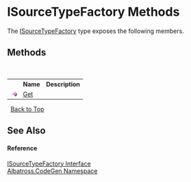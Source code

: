 # ISourceTypeFactory Methods
 

The <a href="69EEBFD8.md">ISourceTypeFactory</a> type exposes the following members.


## Methods
&nbsp;<table><tr><th></th><th>Name</th><th>Description</th></tr><tr><td>![Public method](media/pubmethod.gif "Public method")</td><td><a href="BE56B339.md">Get</a></td><td /></tr></table>&nbsp;
<a href="#isourcetypefactory-methods">Back to Top</a>

## See Also


#### Reference
<a href="69EEBFD8.md">ISourceTypeFactory Interface</a><br /><a href="DCDDD28E.md">Albatross.CodeGen Namespace</a><br />